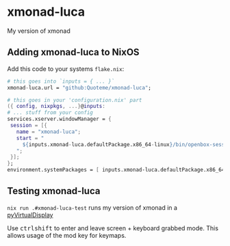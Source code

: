 # xmonad-luca

My version of xmonad

## Adding xmonad-luca to NixOS

Add this code to your systems `flake.nix`:

```nix
# this goes into `inputs = { ... }`
xmonad-luca.url = "github:Quoteme/xmonad-luca";

# this goes in your 'configuration.nix' part
({ config, nixpkgs, ...}@inputs:
# ... stuff from your config
services.xserver.windowManager = {
 session = [{
   name = "xmonad-luca";
   start = "
     ${inputs.xmonad-luca.defaultPackage.x86_64-linux}/bin/openbox-session
   ";
 }];
};
environment.systemPackages = [ inputs.xmonad-luca.defaultPackage.x86_64-linux ];
```

## Testing xmonad-luca

`nix run .#xmonad-luca-test` runs my version of xmonad in a
[pyVirtualDisplay](https://pypi.org/project/PyVirtualDisplay/)

Use <kbd>ctrl</kbd><kbd>shift</kbd> to enter and leave screen + keyboard
grabbed mode. This allows usage of the mod key for keymaps.
